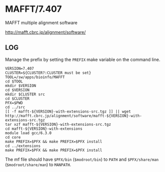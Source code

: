 MAFFT/7.407
===========

MAFFT multiple alignment software

<http://mafft.cbrc.jp/alignment/software/>


LOG
---

Manage the prefix by setting the `PREFIX` make variable on the command line.


    VERSION=7.407
    CLUSTER=${CLUSTER?:CLUSTER must be set}
    TOOL=/sw/apps/bioinfo/MAFFT
    cd $TOOL
    mkdir $VERSION
    cd $VERSION
    mkdir $CLUSTER src
    cd $CLUSTER
    PFX=$PWD
    cd ../src
    [[ -f mafft-${VERSION}-with-extensions-src.tgz ]] || wget http://mafft.cbrc.jp/alignment/software/mafft-${VERSION}-with-extensions-src.tgz
    tar xzf mafft-${VERSION}-with-extensions-src.tgz
    cd mafft-${VERSION}-with-extensions
    module load gcc/6.3.0
    cd core
    make PREFIX=$PFX && make PREFIX=$PFX install
    cd ../extensions
    make PREFIX=$PFX && make PREFIX=$PFX install

The mf file should have `$PFX/bin` (`$modroot/bin`) to `PATH` and
`$PFX/share/man` (`$modroot/share/man`) to `MANPATH`.

